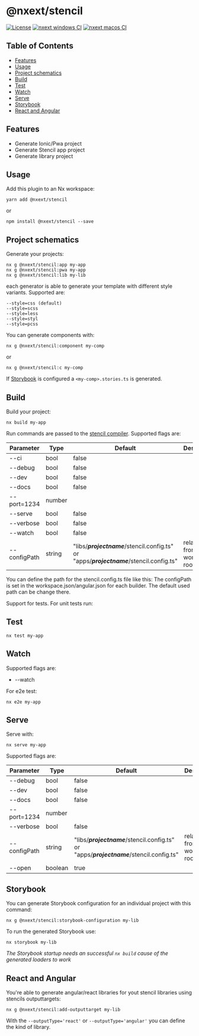 # @nxext/stencil

[![License](https://img.shields.io/npm/l/@nxext/stencil.svg?style=flat-square)]()
[![nxext windows CI](https://github.com/DominikPieper/nx-extensions/workflows/nxext%20windows%20CI/badge.svg)]()
[![nxext macos CI](https://github.com/DominikPieper/nx-extensions/workflows/nxext%20macos%20CI/badge.svg)]()

## Table of Contents

- [Features](#features)
- [Usage](#usage)
- [Project schematics](#project-schematics)
- [Build](#build)
- [Test](#test)
- [Watch](#watch)
- [Serve](#serve)
- [Storybook](#storybook)
- [React and Angular](#react-and-angular)

## Features

- Generate Ionic/Pwa project
- Generate Stencil app project
- Generate library project

## Usage

Add this plugin to an Nx workspace:

```
yarn add @nxext/stencil
```

or

```
npm install @nxext/stencil --save
```

## Project schematics

Generate your projects:

```
nx g @nxext/stencil:app my-app
nx g @nxext/stencil:pwa my-app
nx g @nxext/stencil:lib my-lib
```

each generator is able to generate your template with different style variants. Supported are:

```
--style=css (default)
--style=scss
--style=less
--style=styl
--style=pcss
```

You can generate components with:

```
nx g @nxext/stencil:component my-comp
```

or

```
nx g @nxext/stencil:c my-comp
```

If [Storybook](#storybook) is configured a `<my-comp>.stories.ts` is generated.

## Build

Build your project:

```
nx build my-app
```

Run commands are passed to the [stencil compiler](https://stenciljs.com/docs/cli).
Supported flags are:

| Parameter    | Type   | Default                                                                                  | Description                  |
| ------------ | ------ | ---------------------------------------------------------------------------------------- | ---------------------------- |
| --ci         | bool   | false                                                                                    |                              |
| --debug      | bool   | false                                                                                    |                              |
| --dev        | bool   | false                                                                                    |                              |
| --docs       | bool   | false                                                                                    |                              |
| --port=1234  | number |                                                                                          |                              |
| --serve      | bool   | false                                                                                    |                              |
| --verbose    | bool   | false                                                                                    |                              |
| --watch      | bool   | false                                                                                    |                              |
| --configPath | string | "libs/**_projectname_**/stencil.config.ts" or "apps/**_projectname_**/stencil.config.ts" | relative from workspace root |

You can define the path for the stencil.config.ts file like this:
The configPath is set in the workspace.json/angular.json for each builder. The default used path can be change there.

Support for tests. For unit tests run:

## Test

```
nx test my-app
```

## Watch

Supported flags are:

- --watch

For e2e test:

```
nx e2e my-app
```

## Serve

Serve with:

```
nx serve my-app
```

Supported flags are:

| Parameter    | Type    | Default                                                                                  | Description                  |
| ------------ | ------- | ---------------------------------------------------------------------------------------- | ---------------------------- |
| --debug      | bool    | false                                                                                    |                              |
| --dev        | bool    | false                                                                                    |                              |
| --docs       | bool    | false                                                                                    |                              |
| --port=1234  | number  |                                                                                          |                              |
| --verbose    | bool    | false                                                                                    |                              |
| --configPath | string  | "libs/**_projectname_**/stencil.config.ts" or "apps/**_projectname_**/stencil.config.ts" | relative from workspace root |
| --open       | boolean | true                                                                                     |                              |

## Storybook

You can generate Storybook configuration for an individual project with this command:

```
nx g @nxext/stencil:storybook-configuration my-lib
```

To run the generated Storybook use:

```
nx storybook my-lib
```

_The Storybook startup needs an successful `nx build` cause of the generated loaders to work_

## React and Angular

You're able to generate angular/react libraries for yout stencil libraries using stencils outputtargets:

```
nx g @nxext/stencil:add-outputtarget my-lib
```

With the `--outputType='react'` or `--outputType='angular'` you can define the kind of library.